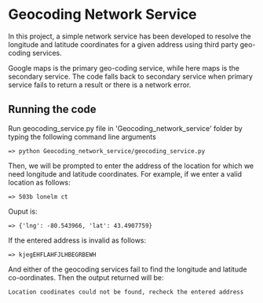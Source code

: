 # Geocoding Network Service
In this project, a simple network service has been developed to resolve the longitude and latitude coordinates for a given address using third party geo-coding services.

Google maps is the primary geo-coding service, while here maps is the secondary service. The code falls back to secondary service when primary service fails to return a result or there is a network error.

## Running the code
Run geocoding_service.py file in 'Geocoding_network_service' folder by typing the following command line arguments

```
=> python Geocoding_network_service/geocoding_service.py
```
Then, we will be prompted to enter the address of the location for which we need longitude and latitude coordinates. For example, if we enter a valid location as follows:

```
=> 503b lonelm ct
```
Ouput is:

```
=> {'lng': -80.543966, 'lat': 43.4907759}
```
If the entered address is invalid as follows:

```
=> kjegEHFLAHFJLHBEGRBEWH
```
And either of the geocoding services fail to find the longitude and latitude co-oordinates. Then the output returned will be:

```
Location coodinates could not be found, recheck the entered address 
```
